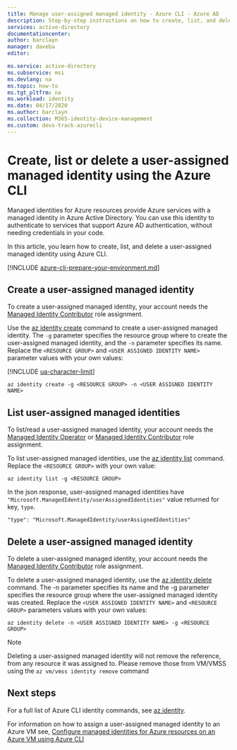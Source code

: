 ```yaml
---
title: Manage user-assigned managed identity - Azure CLI - Azure AD
description: Step-by-step instructions on how to create, list, and delete a user-assigned managed identity using the Azure CLI.
services: active-directory
documentationcenter: 
author: barclayn
manager: daveba
editor: 

ms.service: active-directory
ms.subservice: msi
ms.devlang: na
ms.topic: how-to
ms.tgt_pltfrm: na
ms.workload: identity
ms.date: 04/17/2020
ms.author: barclayn
ms.collection: M365-identity-device-management 
ms.custom: devx-track-azurecli
---
```


# Create, list or delete a user-assigned managed identity using the Azure CLI


Managed identities for Azure resources provide Azure services with a managed identity in Azure Active Directory. You can use this identity to authenticate to services that support Azure AD authentication, without needing credentials in your code. 

In this article, you learn how to create, list, and delete a user-assigned managed identity using Azure CLI.

[!INCLUDE [azure-cli-prepare-your-environment.md](../../../includes/azure-cli-prepare-your-environment.md)]

## Create a user-assigned managed identity 

To create a user-assigned managed identity, your account needs the [Managed Identity Contributor](../../role-based-access-control/built-in-roles.md#managed-identity-contributor) role assignment.

Use the [az identity create](/cli/azure/identity#az-identity-create) command to create a user-assigned managed identity. The `-g` parameter specifies the resource group where to create the user-assigned managed identity, and the `-n` parameter specifies its name. Replace the `<RESOURCE GROUP>` and `<USER ASSIGNED IDENTITY NAME>` parameter values with your own values:

[!INCLUDE [ua-character-limit](~/includes/managed-identity-ua-character-limits.md)]

```azurecli-interactive
az identity create -g <RESOURCE GROUP> -n <USER ASSIGNED IDENTITY NAME>
```
## List user-assigned managed identities

To list/read a user-assigned managed identity, your account needs the [Managed Identity Operator](../../role-based-access-control/built-in-roles.md#managed-identity-operator) or [Managed Identity Contributor](../../role-based-access-control/built-in-roles.md#managed-identity-contributor) role assignment.

To list user-assigned managed identities, use the [az identity list](/cli/azure/identity#az-identity-list) command. Replace the `<RESOURCE GROUP>` with your own value:

```azurecli-interactive
az identity list -g <RESOURCE GROUP>
```

In the json response, user-assigned managed identities have `"Microsoft.ManagedIdentity/userAssignedIdentities"` value returned for key, `type`.

`"type": "Microsoft.ManagedIdentity/userAssignedIdentities"`

## Delete a user-assigned managed identity

To delete a user-assigned managed identity, your account needs the [Managed Identity Contributor](../../role-based-access-control/built-in-roles.md#managed-identity-contributor) role assignment.

To delete a user-assigned managed identity, use the [az identity delete](/cli/azure/identity#az-identity-delete) command.  The -n parameter specifies its name and the -g parameter specifies the resource group where the user-assigned managed identity was created. Replace the `<USER ASSIGNED IDENTITY NAME>` and `<RESOURCE GROUP>` parameters values with your own values:

```azurecli-interactive
az identity delete -n <USER ASSIGNED IDENTITY NAME> -g <RESOURCE GROUP>
```
> [!NOTE]
> Deleting a user-assigned managed identity will not remove the reference, from any resource it was assigned to. Please remove those from VM/VMSS using the `az vm/vmss identity remove` command

## Next steps

For a full list of Azure CLI identity commands, see [az identity](/cli/azure/identity).

For information on how to assign a user-assigned managed identity to an Azure VM see, [Configure managed identities for Azure resources on an Azure VM using Azure CLI](qs-configure-cli-windows-vm.md#user-assigned-managed-identity)
